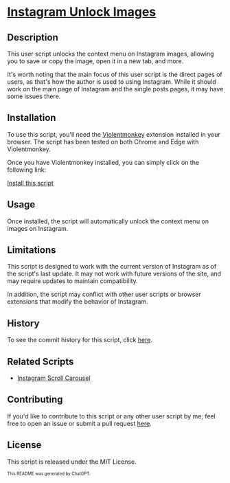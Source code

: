 # [Instagram Unlock Images](https://github.com/JenieX/user-js/tree/main/src/user-js/ig-unlock-images)

## Description

This user script unlocks the context menu on Instagram images, allowing you to save or copy the image, open it in a new tab, and more.

It's worth noting that the main focus of this user script is the direct pages of users, as that's how the author is used to using Instagram. While it should work on the main page of Instagram and the single posts pages, it may have some issues there.

## Installation

To use this script, you'll need the [Violentmonkey](https://violentmonkey.github.io) extension installed in your browser. The script has been tested on both Chrome and Edge with Violentmonkey.

Once you have Violentmonkey installed, you can simply click on the following link:

[Install this script](https://github.com/JenieX/user-js/raw/main/dist/ig-unlock-images/ig-unlock-images.user.js)

## Usage

Once installed, the script will automatically unlock the context menu on images on Instagram.

## Limitations

This script is designed to work with the current version of Instagram as of the script's last update. It may not work with future versions of the site, and may require updates to maintain compatibility.

In addition, the script may conflict with other user scripts or browser extensions that modify the behavior of Instagram.

## History

To see the commit history for this script, click [here](https://github.com/JenieX/user-js/commits/main?path=src/user-js/ig-unlock-images).

## Related Scripts

- [Instagram Scroll Carousel](https://github.com/JenieX/user-js/tree/main/src/user-js/ig-scroll-carousel)

## Contributing

If you'd like to contribute to this script or any other user script by me, feel free to open an issue or submit a pull request [here](https://github.com/JenieX/user-js/issues).

## License

This script is released under the MIT License.

<sub><sup>This README was generated by ChatGPT.</sup></sub>
